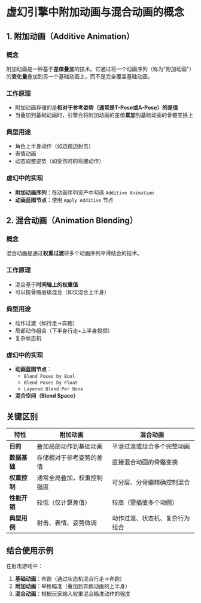 # 虚幻引擎中附加动画与混合动画的概念

## 1. 附加动画（Additive Animation）

### 概念
附加动画是一种基于**差值叠加**的技术。它通过将一个动画序列（称为"附加动画"）的**变化量**叠加到另一个基础动画上，而不是完全覆盖基础动画。

### 工作原理
- 附加动画存储的是**相对于参考姿势（通常是T-Pose或A-Pose）的差值**
- 当叠加到基础动画时，引擎会将附加动画的差值**累加**到基础动画的骨骼变换上

### 典型用途
- 角色上半身动作（如边跑边射击）
- 表情动画
- 动态调整姿势（如受伤时的弯腰动作）

### 虚幻中的实现
- **附加动画序列**：在动画序列资产中勾选 `Additive Animation`
- **动画蓝图节点**：使用 `Apply Additive` 节点

## 2. 混合动画（Animation Blending）

### 概念
混合动画是通过**权重过渡**将多个动画序列平滑结合的技术。

### 工作原理
- 混合基于**时间轴上的权重值**
- 可以按骨骼层级混合（如仅混合上半身）

### 典型用途
- 动作过渡（如行走→奔跑）
- 局部动作组合（下半身行走+上半身投掷）
- 复杂状态机

### 虚幻中的实现
- **动画蓝图节点**：
  - `Blend Poses by Bool`
  - `Blend Poses by Float`
  - `Layered Blend Per Bone`
- **混合空间（Blend Space）**

## 关键区别

| 特性                | 附加动画                          | 混合动画                          |
|---------------------|----------------------------------|----------------------------------|
| **目的**           | 叠加局部动作到基础动画            | 平滑过渡或组合多个完整动画        |
| **数据基础**       | 存储相对于参考姿势的差值          | 直接混合动画的骨骼变换            |
| **权重控制**       | 通常全局叠加，权重控制强度        | 可分层、分骨骼精确控制混合        |
| **性能开销**       | 较低（仅计算差值）                | 较高（需插值多个动画）            |
| **典型用例**       | 射击、表情、姿势微调              | 动作过渡、状态机、复杂行为组合    |

## 结合使用示例
在射击游戏中：
1. **基础动画**：奔跑（通过状态机混合行走→奔跑）
2. **附加动画**：举枪瞄准（叠加到奔跑动画的上半身）
3. **混合动画**：根据玩家输入权重混合瞄准动作的强度